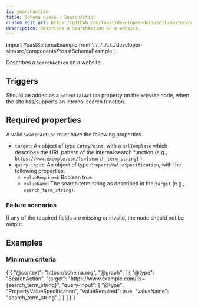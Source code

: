 ```yaml
---
id: searchaction
title: Schema piece - SearchAction
custom_edit_url: https://github.com/Yoast/developer-docs/edit/master/docs/features/schema/pieces/searchaction.md
description: Describes a SearchAction on a website.
---
```

import YoastSchemaExample from '../../../../../developer-site/src/components/YoastSchemaExample';

Describes a `SearchAction` on a website.

## Triggers
Should be added as a `potentialAction` property on the `WebSite` node, when the site has/supports an internal search function.

## Required properties
A valid `SearchAction` must have the following properties.

* `target`: An object of type `EntryPoint`, with a `urlTemplate` which describes the URL pattern of the internal search function (e.g., `https://www.example.com/?s={search_term_string}` ).
* `query-input`: An object of type `PropertyValueSpecification`, with the following properties:
	* `valueRequired`: Boolean true
	* `valueName`: The search term string as described in the `target` (e.g., `search_term_string)`.

### Failure scenarios
If any of the required fields are missing or invalid, the node should not be output.

## Examples
### Minimum criteria

<YoastSchemaExample>
{`{
      "@context": "https://schema.org",
      "@graph": [
          {
              "@type": "SearchAction",
              "target": "https://www.example.com/?s={search_term_string}",
              "query-input": {
                  "@type": "PropertyValueSpecification",
                  "valueRequired": true,
                  "valueName": "search_term_string"
              }
          }
      ]
  }`}
</YoastSchemaExample>
